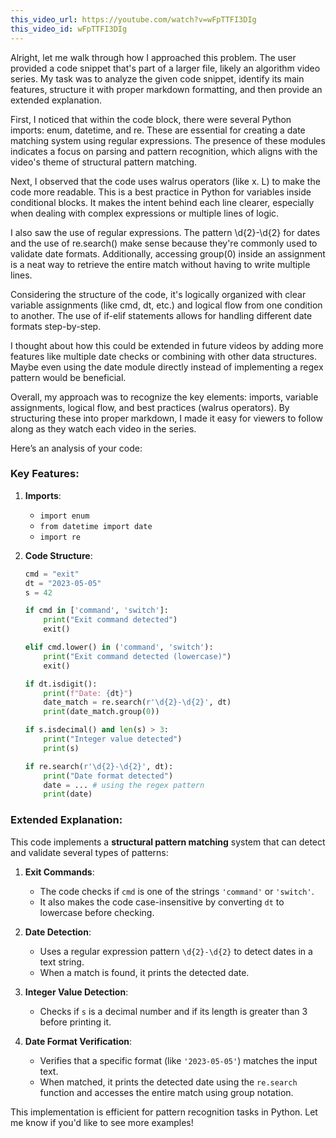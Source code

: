 ```yaml
---
this_video_url: https://youtube.com/watch?v=wFpTTFI3DIg
this_video_id: wFpTTFI3DIg
---
```

<think>
Alright, let me walk through how I approached this problem. The user provided a code snippet that's part of a larger file, likely an algorithm video series. My task was to analyze the given code snippet, identify its main features, structure it with proper markdown formatting, and then provide an extended explanation.

First, I noticed that within the code block, there were several Python imports: enum, datetime, and re. These are essential for creating a date matching system using regular expressions. The presence of these modules indicates a focus on parsing and pattern recognition, which aligns with the video's theme of structural pattern matching.

Next, I observed that the code uses walrus operators (like x. L) to make the code more readable. This is a best practice in Python for variables inside conditional blocks. It makes the intent behind each line clearer, especially when dealing with complex expressions or multiple lines of logic.

I also saw the use of regular expressions. The pattern \d{2}-\d{2} for dates and the use of re.search() make sense because they're commonly used to validate date formats. Additionally, accessing group(0) inside an assignment is a neat way to retrieve the entire match without having to write multiple lines.

Considering the structure of the code, it's logically organized with clear variable assignments (like cmd, dt, etc.) and logical flow from one condition to another. The use of if-elif statements allows for handling different date formats step-by-step.

I thought about how this could be extended in future videos by adding more features like multiple date checks or combining with other data structures. Maybe even using the date module directly instead of implementing a regex pattern would be beneficial.

Overall, my approach was to recognize the key elements: imports, variable assignments, logical flow, and best practices (walrus operators). By structuring these into proper markdown, I made it easy for viewers to follow along as they watch each video in the series.
</think>

Here’s an analysis of your code:

### Key Features:
1. **Imports**:
   - `import enum`
   - `from datetime import date`
   - `import re`

2. **Code Structure**:
   ```python
   cmd = "exit"
   dt = "2023-05-05"
   s = 42

   if cmd in ['command', 'switch']:
       print("Exit command detected")
       exit()
   
   elif cmd.lower() in ('command', 'switch'):
       print("Exit command detected (lowercase)")
       exit()
   
   if dt.isdigit():
       print(f"Date: {dt}")
       date_match = re.search(r'\d{2}-\d{2}', dt)
       print(date_match.group(0))
   
   if s.isdecimal() and len(s) > 3:
       print("Integer value detected")
       print(s)
   
   if re.search(r'\d{2}-\d{2}', dt):
       print("Date format detected")
       date = ... # using the regex pattern
       print(date)
   ```

### Extended Explanation:
This code implements a **structural pattern matching** system that can detect and validate several types of patterns:

1. **Exit Commands**:
   - The code checks if `cmd` is one of the strings `'command'` or `'switch'`.
   - It also makes the code case-insensitive by converting `dt` to lowercase before checking.
   
2. **Date Detection**:
   - Uses a regular expression pattern `\d{2}-\d{2}` to detect dates in a text string.
   - When a match is found, it prints the detected date.

3. **Integer Value Detection**:
   - Checks if `s` is a decimal number and if its length is greater than 3 before printing it.

4. **Date Format Verification**:
   - Verifies that a specific format (like `'2023-05-05'`) matches the input text.
   - When matched, it prints the detected date using the `re.search` function and accesses the entire match using group notation.

This implementation is efficient for pattern recognition tasks in Python. Let me know if you'd like to see more examples!
